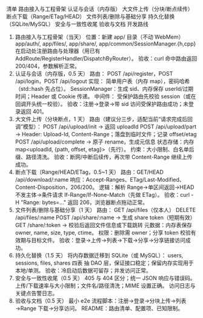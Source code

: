清单
路由接入与工程骨架
认证与会话（内存版）
大文件上传（分块/断点续传）
断点下载（Range/ETag/HEAD）
文件列表/删除与基础分享
持久化替换（SQLite/MySQL）
安全与一致性收尾
验收与文档
开发路线
1) 路由接入与工程骨架（当天）
位置：新建 app/ 目录（不动 WebMem）
app/auth/, app/files/, app/share/, app/common/SessionManager.{h,cpp}
在启动处注册路由与处理器（用已有 AddRoute/RegisterHandler/DispatchByRouter）。
验收：curl 命中路由返回 200/404，参数解析正常。
2) 认证与会话（内存版，0.5 天）
路由：
POST /api/register，POST /api/login，POST /api/logout
实现：
简单用户表（内存 map），密码哈希（std::hash 先占位）。
SessionManager：生成 sid、内存保存 userId/过期时间；Header 或 Cookie 传递。
中间件：
受保护路由先校验 session（或在回调开头统一校验）。
验收：注册→登录→带 sid 访问受保护路由成功；未登录返回 401。
3) 大文件上传（分块断点，1 天）
路由（建议分三步，适配当前“请求完成后回调”模型）：
POST /api/upload/init → 返回 uploadId
POST /api/upload/part → Header: Upload-Id, Content-Range；落盘到临时文件；记录 offset/etag
POST /api/upload/complete → 原子 rename，生成元信息
状态存储：内存 map<uploadId, {path, offset, etag}>（先行）。
约束：大小限制、白名单后缀、路径清洗。
验收：断网/中断后续传，再次带 Content-Range 继续上传成功。
4) 断点下载（Range/HEAD/ETag，0.5~1 天）
路由：GET/HEAD /api/download/:name
响应：Accept-Ranges、ETag/Last-Modified、Content-Disposition，206/200。
逻辑：解析 Range→单区间返回→HEAD 不发主体→条件请求 If-Range/If-None-Match（先做 ETag）。
验收：curl -H "Range: bytes=..." 返回 206，浏览器断点拖动正常。
5) 文件列表/删除与基础分享（1 天）
路由：
GET /api/files（仅本人）
DELETE /api/files/:name
POST /api/share/:name → 生成 share token（短期有效）
GET /share/:token → 校验后返回文件信息或下载跳转
元数据：内存表保存 owner, name, size, type, ctime。
权限：删除需 owner；分享 token 校验有效期与目标文件。
验收：登录→上传→列表→下载→分享→分享链接访问成功。
6) 持久化替换（1.5 天）
将内存数据迁移到 SQLite（或 MySQL）：
users, sessions, files, shares 四表
抽 DAO 层，保证接口稳定；保留内存实现用于本地/单测。
验收：冷启动后数据可留存；并发访问正常。
7) 安全与一致性收尾（0.5 天）
405 与 404 区分；统一 JSON 响应与错误码。
上传/下载速率与大小限制；文件名/路径清洗；MIME 设置正确。
访问日志与关键点告警日志。
8) 验收与文档（0.5 天）
最小 e2e 流程脚本：注册→登录→分块上传→列表→Range 下载→分享访问。
README：路由清单、配置项、已知限制。
